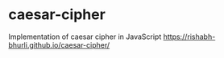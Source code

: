 # caesar-cipher
Implementation of caesar cipher in JavaScript
https://rishabh-bhurli.github.io/caesar-cipher/
